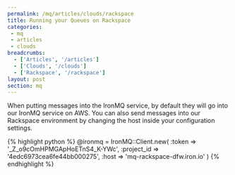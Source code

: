 ```yaml
---
permalink: /mq/articles/clouds/rackspace
title: Running your Queues on Rackspace
categories:
 - mq
 - articles
 - clouds
breadcrumbs:
  - ['Articles', '/articles']
  - ['Clouds', '/clouds']
  - ['Rackspace', '/rackspace']
layout: post
section: mq
---
```


When putting messages into the IronMQ service, by default they will go into our IronMQ service on AWS. You
can also send messages into our Rackspace environment by changing the host inside your configuration settings.

{% highlight python %}
@ironmq = IronMQ::Client.new(
  :token => '_Z_o9cOmHPMGApHoETnS4_K-YWc',
  :project_id => '4edc6973cea6fe44bb000275',
  :host => 'mq-rackspace-dfw.iron.io'
)
{% endhighlight %}